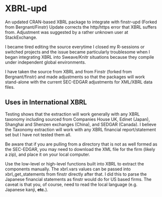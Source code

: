 # XBRL-upd
An updated CRAN-based XBRL package to integrate with finstr-upd (Forked from Bergnant/Finstr)
Update corrects the http/https error that XBRL suffers from. Adjustment was suggested by a rather unknown user at StackExchange.

I became tired editing the source everytime I closed my R-sessions or switched projects and the issue became particularly troublesome when I began integrating XBRL into Sweave/Knitr situations because they compile under independent global environments. 

I have taken the source from XBRL and from Finstr (forked from Bergnant/finstr) and made adjustments so that the packages will work stand-alone with the current SEC-EDGAR adjustments for XML/XBRL data files. 

## Uses in International XBRL
Testing shows that the extraction will work generally with any XBRL taxonomy including sourced from Companies House UK, Edinet (Japan), Shanghai and Shenzen exchanges (China), and SEDGAR (Canada). I believe the Taxonomy extraction will work with any XBRL financial report/statement set but I have not tested them all. 

Be aware that if you are pulling from a directory that is not as well formed as the SEC-EDGAR, you may need to download the XML file for the firm (likely a zip), and place it on your local computer. 

Use the low-level or high-level functions built into XBRL to extract the components manually. The xbrl.vars values can be passed into xbrl_get_statements from finstr directly after that. I did this to parse the Japanese financial statements as finstr would do for US based firms. The caveat is that you, of course, need to read the local language (e.g. Japanese kanji, **etc.**). 
